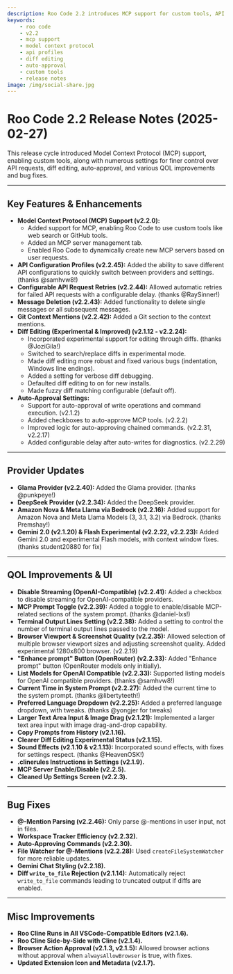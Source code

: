 ```yaml
---
description: Roo Code 2.2 introduces MCP support for custom tools, API configuration profiles, enhanced diff editing, and numerous quality-of-life improvements.
keywords:
    - roo code
    - v2.2
    - mcp support
    - model context protocol
    - api profiles
    - diff editing
    - auto-approval
    - custom tools
    - release notes
image: /img/social-share.jpg
---
```


# Roo Code 2.2 Release Notes (2025-02-27)

This release cycle introduced Model Context Protocol (MCP) support, enabling custom tools, along with numerous settings for finer control over API requests, diff editing, auto-approval, and various QOL improvements and bug fixes.

---

## Key Features & Enhancements

- **Model Context Protocol (MCP) Support (v2.2.0):**
    - Added support for MCP, enabling Roo Code to use custom tools like web search or GitHub tools.
    - Added an MCP server management tab.
    - Enabled Roo Code to dynamically create new MCP servers based on user requests.
- **API Configuration Profiles (v2.2.45):** Added the ability to save different API configurations to quickly switch between providers and settings. (thanks @samhvw8!)
- **Configurable API Request Retries (v2.2.44):** Allowed automatic retries for failed API requests with a configurable delay. (thanks @RaySinner!)
- **Message Deletion (v2.2.43):** Added functionality to delete single messages or all subsequent messages.
- **Git Context Mentions (v2.2.42):** Added a Git section to the context mentions.
- **Diff Editing (Experimental & Improved) (v2.1.12 - v2.2.24):**
    - Incorporated experimental support for editing through diffs. (thanks @JoziGila!)
    - Switched to search/replace diffs in experimental mode.
    - Made diff editing more robust and fixed various bugs (indentation, Windows line endings).
    - Added a setting for verbose diff debugging.
    - Defaulted diff editing to on for new installs.
    - Made fuzzy diff matching configurable (default off).
- **Auto-Approval Settings:**
    - Support for auto-approval of write operations and command execution. (v2.1.2)
    - Added checkboxes to auto-approve MCP tools. (v2.2.2)
    - Improved logic for auto-approving chained commands. (v2.2.31, v2.2.17)
    - Added configurable delay after auto-writes for diagnostics. (v2.2.29)

---

## Provider Updates

- **Glama Provider (v2.2.40):** Added the Glama provider. (thanks @punkpeye!)
- **DeepSeek Provider (v2.2.34):** Added the DeepSeek provider.
- **Amazon Nova & Meta Llama via Bedrock (v2.2.16):** Added support for Amazon Nova and Meta Llama Models (3, 3.1, 3.2) via Bedrock. (thanks Premshay!)
- **Gemini 2.0 (v2.1.20) & Flash Experimental (v2.2.22, v2.2.23):** Added Gemini 2.0 and experimental Flash models, with context window fixes. (thanks student20880 for fix)

---

## QOL Improvements & UI

- **Disable Streaming (OpenAI-Compatible) (v2.2.41):** Added a checkbox to disable streaming for OpenAI-compatible providers.
- **MCP Prompt Toggle (v2.2.39):** Added a toggle to enable/disable MCP-related sections of the system prompt. (thanks @daniel-lxs!)
- **Terminal Output Lines Setting (v2.2.38):** Added a setting to control the number of terminal output lines passed to the model.
- **Browser Viewport & Screenshot Quality (v2.2.35):** Allowed selection of multiple browser viewport sizes and adjusting screenshot quality. Added experimental 1280x800 browser. (v2.2.19)
- **"Enhance prompt" Button (OpenRouter) (v2.2.33):** Added "Enhance prompt" button (OpenRouter models only initially).
- **List Models for OpenAI Compatible (v2.2.33):** Supported listing models for OpenAI compatible providers. (thanks @samhvw8!)
- **Current Time in System Prompt (v2.2.27):** Added the current time to the system prompt. (thanks @libertyteeth!)
- **Preferred Language Dropdown (v2.2.25):** Added a preferred language dropdown, with tweaks. (thanks @yongjer for tweaks)
- **Larger Text Area Input & Image Drag (v2.1.21):** Implemented a larger text area input with image drag-and-drop capability.
- **Copy Prompts from History (v2.1.16).**
- **Clearer Diff Editing Experimental Status (v2.1.15).**
- **Sound Effects (v2.1.10 & v2.1.13):** Incorporated sound effects, with fixes for settings respect. (thanks @HeavenOSK!)
- **.clinerules Instructions in Settings (v2.1.9).**
- **MCP Server Enable/Disable (v2.2.5).**
- **Cleaned Up Settings Screen (v2.2.3).**

---

## Bug Fixes

- **@-Mention Parsing (v2.2.46):** Only parse @-mentions in user input, not in files.
- **Workspace Tracker Efficiency (v2.2.32).**
- **Auto-Approving Commands (v2.2.30).**
- **File Watcher for @-Mentions (v2.2.28):** Used `createFileSystemWatcher` for more reliable updates.
- **Gemini Chat Styling (v2.2.18).**
- **Diff `write_to_file` Rejection (v2.1.14):** Automatically reject `write_to_file` commands leading to truncated output if diffs are enabled.

---

## Misc Improvements

- **Roo Cline Runs in All VSCode-Compatible Editors (v2.1.6).**
- **Roo Cline Side-by-Side with Cline (v2.1.4).**
- **Browser Action Approval (v2.1.3, v2.1.5):** Allowed browser actions without approval when `alwaysAllowBrowser` is true, with fixes.
- **Updated Extension Icon and Metadata (v2.1.7).**
